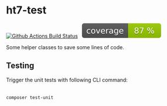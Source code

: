 
# ht7-test

[![Github Actions Build Status](https://github.com/1stthomas/ht7-test/actions/workflows/tests.yml/badge.svg?branch=master)](https://github.com/1stthomas/ht7-test/actions/workflows/tests.yml)&nbsp;&nbsp;
![Github Actions Coverage Status](https://github.com/1stthomas/ht7-test/blob/master/doc/images/coverage.svg)

Some helper classes to save some lines of code.

## Testing

Trigger the unit tests with following CLI command:

```sh

composer test-unit

```
